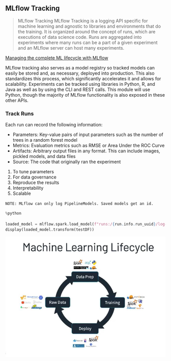 ## MLflow Tracking

>MLflow Tracking
MLflow Tracking is a logging API specific for machine learning and agnostic to libraries and environments that do the training. It is organized around the concept of runs, which are executions of data science code. Runs are aggregated into experiments where many runs can be a part of a given experiment and an MLflow server can host many experiments.

[Managing the complete ML lifecycle with MLflow](https://www.youtube.com/watch?v=x3cxvsUFVZA)

MLflow tracking also serves as a model registry so tracked models can easily be stored and, as necessary, deployed into production. This also standardizes this process, which significantly accelerates it and allows for scalability. Experiments can be tracked using libraries in Python, R, and Java as well as by using the CLI and REST calls. This module will use Python, though the majority of MLflow functionality is also exposed in these other APIs.

### Track Runs
Each run can record the following information:

- Parameters: Key-value pairs of input parameters such as the number of trees in a random forest model
- Metrics: Evaluation metrics such as RMSE or Area Under the ROC Curve
- Artifacts: Arbitrary output files in any format. This can include images, pickled models, and data files
- Source: The code that originally ran the experiment

1. To tune parameters
2. For data governance
3. Reproduce the results
4. Interpretability
5. Scalable


`NOTE: MLflow can only log PipelineModels. Saved models get an id.`

```python
%python

loaded_model = mlflow.spark.load_model(f"runs:/{run.info.run_uuid}/log-model")
display(loaded_model.transform(testDF))
```
![ML Lifecycle and tools](https://github.com/sjtalkar/sjtalkar.github.io/blob/main/MLLearningLifecycle.JPG)